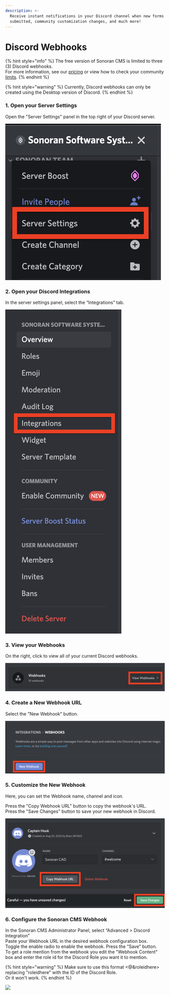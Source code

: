 ```yaml
---
description: >-
  Receive instant notifications in your Discord channel when new forms are
  submitted, community customization changes, and much more!
---
```


# Discord Webhooks

{% hint style="info" %}
The free version of Sonoran CMS is limited to three (3) Discord webhooks.\
For more information, see our [pricing](../pricing/pricing-faq/) or view how to check your community [limits](../tutorials/getting-started/view-your-limits.md).
{% endhint %}

{% hint style="warning" %}
Currently, Discord webhooks can only be created using the Desktop version of Discord.
{% endhint %}

### 1. Open your Server Settings

Open the "Server Settings" panel in the top right of your Discord server.

![](<../.gitbook/assets/Screen Shot 2020-08-20 at 10.56.54 PM.png>)

### 2. Open your Discord Integrations

In the server settings panel, select the “Integrations” tab.

![](<../.gitbook/assets/Screen Shot 2020-08-20 at 10.54.04 PM.png>)

### 3. View your Webhooks

On the right, click to view all of your current Discord webhooks.

![](<../.gitbook/assets/Screen Shot 2020-08-20 at 10.54.37 PM.png>)

### 4. Create a New Webhook URL

Select the "New Webhook" button.

![](<../.gitbook/assets/Screen Shot 2020-08-20 at 10.54.59 PM.png>)

### 5. Customize the New Webhook

Here, you can set the Webhook name, channel and icon.

Press the "Copy Webhook URL" button to copy the webhook's URL.\
Press the "Save Changes" button to save your new webhook in Discord.

![](<../.gitbook/assets/Screen Shot 2020-08-20 at 10.55.39 PM.png>)

### 6. Configure the Sonoran CMS Webhook

In the Sonoran CMS Administrator Panel, select “Advanced > Discord Integration”\
Paste your Webhook URL in the desired webhook configuration box.\
Toggle the enable radio to enable the webhook. Press the “Save” button.\
To get a role mention from the webhook you edit the "Webhook Content" box and enter the role id for the Discord Role you want it to mention.

{% hint style="warning" %}
Make sure to use this format <@&roleidhere> replacing "roleidhere" with the ID of the Discord Role.\
Or it won't work.
{% endhint %}

![](../.gitbook/assets/electron\_pOFYSjfglQ.png)
